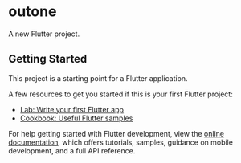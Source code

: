 # outone

A new Flutter project.

## Getting Started

This project is a starting point for a Flutter application.

A few resources to get you started if this is your first Flutter project:

- [Lab: Write your first Flutter app](https://docs.flutter.dev/get-started/codelab)
- [Cookbook: Useful Flutter samples](https://docs.flutter.dev/cookbook)

For help getting started with Flutter development, view the
[online documentation](https://docs.flutter.dev/), which offers tutorials,
samples, guidance on mobile development, and a full API reference.


[//]: # (# Setting UI)

[//]: # ()
[//]: # (Android & IOS)

[//]: # ()
[//]: # (## Screen Shot)

[//]: # ()
[//]: # (<img src = "https://user-images.githubusercontent.com/122794880/213916836-e950ad29-d8bb-4295-8ef8-dda28ce74e6a.jpeg" height="500px"/>)

[//]: # (<img src = "https://user-images.githubusercontent.com/122794880/213917338-ca2cac3b-5428-4a35-abfd-16ddc120392d.jpeg" height="500px"/>)

